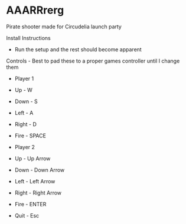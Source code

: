 # AAARRrerg
Pirate shooter made for Circudelia launch party

Install Instructions
* Run the setup and the rest should become apparent

Controls - Best to pad these to a proper games controller until I change them
* Player 1
* Up    - W
* Down  - S
* Left  - A
* Right - D
* Fire  - SPACE

* Player 2
* Up    - Up Arrow
* Down  - Down Arrow
* Left  - Left Arrow
* Right - Right Arrow
* Fire  - ENTER

* Quit  - Esc
